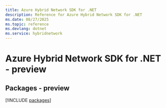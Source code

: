 ```yaml
---
title: Azure Hybrid Network SDK for .NET
description: Reference for Azure Hybrid Network SDK for .NET
ms.date: 08/27/2025
ms.topic: reference
ms.devlang: dotnet
ms.service: hybridnetwork
---
```

# Azure Hybrid Network SDK for .NET - preview
## Packages - preview
[!INCLUDE [packages](hybrid-network-index.md)]